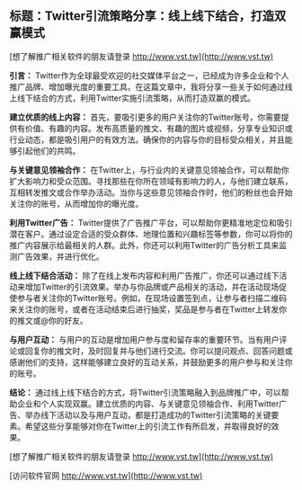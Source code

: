 ## **标题：Twitter引流策略分享：线上线下结合，打造双赢模式**

[想了解推广相关软件的朋友请登录 http://www.vst.tw](http://www.vst.tw)

**引言：**
Twitter作为全球最受欢迎的社交媒体平台之一，已经成为许多企业和个人推广品牌、增加曝光度的重要工具。在这篇文章中，我将分享一些关于如何通过线上线下结合的方式，利用Twitter实施引流策略，从而打造双赢的模式。

**建立优质的线上内容：**
首先，要吸引更多的用户关注你的Twitter账号，你需要提供有价值、有趣的内容。发布高质量的推文、有趣的图片或视频，分享专业知识或行业动态，都是吸引用户的有效方法。确保你的内容与你的目标受众相关，并且能够引起他们的共鸣。

**与关键意见领袖合作：**
在Twitter上，与行业内的关键意见领袖合作，可以帮助你扩大影响力和受众范围。寻找那些在你所在领域有影响力的人，与他们建立联系，互相转发推文或合作举办活动。当你与这些意见领袖合作时，他们的粉丝也会开始关注你的账号，从而增加你的曝光度。

**利用Twitter广告：**
Twitter提供了广告推广平台，可以帮助你更精准地定位和吸引潜在客户。通过设定合适的受众群体、地理位置和兴趣标签等参数，你可以将你的推广内容展示给最相关的人群。此外，你还可以利用Twitter的广告分析工具来监测广告效果，并进行优化。

**线上线下结合活动：**
除了在线上发布内容和利用广告推广，你还可以通过线下活动来增加Twitter的引流效果。举办与你品牌或产品相关的活动，并在活动现场促使参与者关注你的Twitter账号。例如，在现场设置签到点，让参与者扫描二维码来关注你的账号，或者在活动结束后进行抽奖，奖品是参与者在Twitter上转发你的推文或@你的好友。

**与用户互动：**
与用户的互动是增加用户参与度和留存率的重要环节。当有用户评论或回复你的推文时，及时回复并与他们进行交流。你可以提问观点、回答问题或感谢他们的支持，这样能够建立良好的互动关系，并鼓励更多的用户参与和关注你的账号。

**结论：**
通过线上线下结合的方式，将Twitter引流策略融入到品牌推广中，可以帮助企业和个人实现双赢。建立优质的内容、与关键意见领袖合作、利用Twitter广告、举办线下活动以及与用户互动，都是打造成功的Twitter引流策略的关键要素。希望这些分享能够对你在Twitter上的引流工作有所启发，并取得良好的效果。

[想了解推广相关软件的朋友请登录 http://www.vst.tw](http://www.vst.tw)


[访问软件官网 http://www.vst.tw](http://www.vst.tw)
